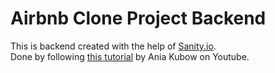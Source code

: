 # Airbnb Clone Project Backend

This is backend created with the help of [Sanity.io](https://www.sanity.io/).  
Done by following [this tutorial](https://www.youtube.com/watch?v=mx1dbMzd3tU&) by Ania Kubow on Youtube.
